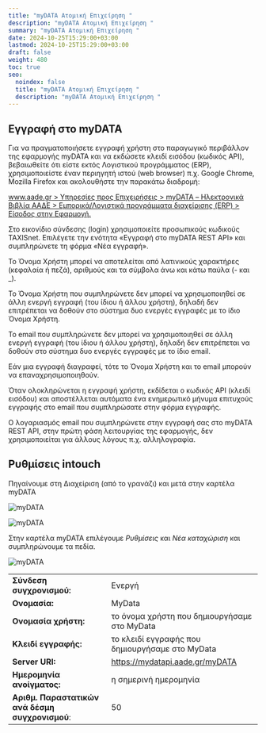 ```yaml
---
title: "myDATA Ατομική Επιχείρηση "
description: "myDATA Ατομική Επιχείρηση "
summary: "myDATA Ατομική Επιχείρηση "
date: 2024-10-25T15:29:00+03:00
lastmod: 2024-10-25T15:29:00+03:00
draft: false
weight: 480
toc: true
seo:
  noindex: false
  title: "myDATA Ατομική Επιχείρηση "
  description: "myDATA Ατομική Επιχείρηση "
---
```

## Εγγραφή στο myDATA

Για να πραγματοποιήσετε εγγραφή χρήστη στο παραγωγικό περιβάλλον της εφαρμογής myDATA και να εκδώσετε κλειδί εισόδου (κωδικός API), βεβαιωθείτε ότι είστε εκτός Λογιστικού προγράμματος (ERP), χρησιμοποιείστε έναν περιηγητή ιστού (web browser) π.χ. Google Chrome, Mozilla Firefox και ακολουθήστε την παρακάτω διαδρομή: 

[www.aade.gr > Υπηρεσίες προς Επιχειρήσεις > myDATA – Ηλεκτρονικά Βιβλία ΑΑΔΕ > Εμπορικά/Λογιστικά προγράμματα διαχείρισης (ERP) > Είσοδος στην Εφαρμογή.](https://www.aade.gr/mydata/emporika-logistika-programmata-diaheirisis-erp)

 Στο εικονίδιο σύνδεσης (login) χρησιμοποιείτε προσωπικούς κωδικούς TAXISnet. Επιλέγετε την ενότητα «Εγγραφή στο myDATA REST API» και συμπληρώνετε τη φόρμα «Νέα εγγραφή».

Το Όνομα Χρήστη μπορεί να αποτελείται από λατινικούς χαρακτήρες (κεφαλαία ή πεζά), αριθμούς και τα σύμβολα άνω και κάτω παύλα (- και _).

Το Όνομα Χρήστη που συμπληρώνετε δεν μπορεί να χρησιμοποιηθεί σε άλλη ενεργή εγγραφή (του ίδιου ή άλλου χρήστη), δηλαδή δεν επιτρέπεται να δοθούν στο σύστημα δυο ενεργές εγγραφές με το ίδιο Όνομα Χρήστη.

Το email που συμπληρώνετε δεν μπορεί να χρησιμοποιηθεί σε άλλη ενεργή εγγραφή (του ίδιου ή άλλου χρήστη), δηλαδή δεν επιτρέπεται να δοθούν στο σύστημα δυο ενεργές εγγραφές με το ίδιο email.

Εάν μια εγγραφή διαγραφεί, τότε το Όνομα Χρήστη και το email μπορούν να επαναχρησιμοποιηθούν.

Όταν ολοκληρώνεται η εγγραφή χρήστη, εκδίδεται ο κωδικός API (κλειδί εισόδου) και αποστέλλεται αυτόματα ένα ενημερωτικό μήνυμα επιτυχούς εγγραφής στο email που συμπληρώσατε στην φόρμα εγγραφής.

Ο λογαριασμός email που συμπληρώνετε στην εγγραφή σας στο myDATA REST API, στην πρώτη φάση λειτουργίας της εφαρμογής, δεν χρησιμοποιείται για άλλους λόγους π.χ. αλληλογραφία. 

## Ρυθμίσεις intouch

Πηγαίνουμε στη Διαχείριση (από το γρανάζι) και μετά στην καρτέλα myDATA

![myDATA](/images/my-data-01.jpg "myDATA")

![myDATA](/images/my-data-02.jpg "myDATA")

Στην καρτέλα myDATA επιλέγουμε *Ρυθμίσεις* και *Νέα καταχώριση* και συμπληρώνουμε τα πεδία.

![myDATA](/images/my-data-03.jpg "myDATA")

|                                                 |                                                 |
| ----------------------------------------------- | ----------------------------------------------- |
| **Σύνδεση συγχρονισμού:**                       | Ενεργή                                          |
| **Ονομασία:**                                   | MyData                                          |
| **Ονομασία χρήστη:**                            | το όνομα χρήστη που δημιουργήσαμε στο MyData    |
| **Κλειδί εγγραφής:**                            | το κλειδί εγγραφής που δημιουργήσαμε στο MyData |
| **Server URI:**                                 | https://mydatapi.aade.gr/myDATA                 |
| **Ημερομηνία ανοίγματος:**                      | η σημερινή ημερομηνία                           |
| **Αριθμ. Παραστατικών ανά δέσμη συγχρονισμού**: | 50                                              |
